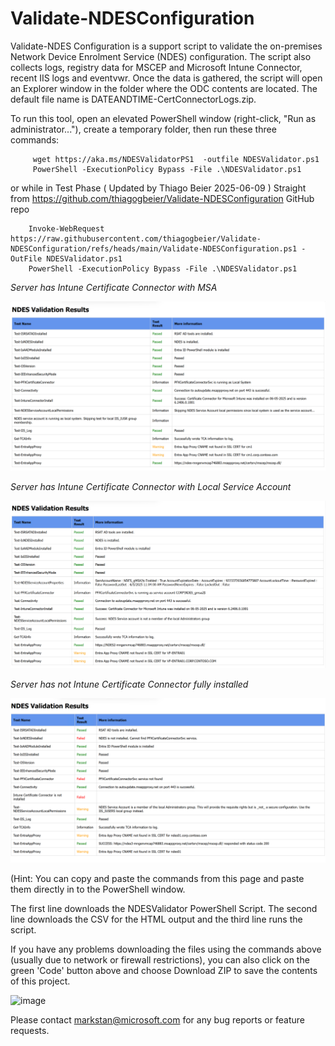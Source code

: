 # Validate-NDESConfiguration

Validate-NDES Configuration is a support script to validate the on-premises Network Device Enrolment Service (NDES) configuration. The script also collects logs, registry data for MSCEP and Microsoft Intune Connector, recent IIS logs and eventvwr. Once the data is gathered, the script will open an Explorer window in the folder where the ODC contents are located. The default file name is DATEANDTIME-CertConnectorLogs.zip.

To run this tool, open an elevated PowerShell window (right-click, "Run as administrator..."), create a temporary folder, then run these three commands:

         wget https://aka.ms/NDESValidatorPS1  -outfile NDESValidator.ps1
         PowerShell -ExecutionPolicy Bypass -File .\NDESValidator.ps1

or while in Test Phase ( Updated by Thiago Beier 2025-06-09 ) Straight from https://github.com/thiagogbeier/Validate-NDESConfiguration GitHub repo

        Invoke-WebRequest https://raw.githubusercontent.com/thiagogbeier/Validate-NDESConfiguration/refs/heads/main/Validate-NDESConfiguration.ps1 -OutFile NDESValidator.ps1
        PowerShell -ExecutionPolicy Bypass -File .\NDESValidator.ps1

_Server has Intune Certificate Connector with MSA_

<img src="ndes-gmsa.png" width="800" />

_Server has Intune Certificate Connector with Local Service Account_

<img src="ndes-localaccount.png" width="800" />

_Server has not Intune Certificate Connector fully installed_

<img src="ndes-notInstalled.png" width="800" />

(Hint: You can copy and paste the commands from this page and paste them directly in to the PowerShell window.

The first line downloads the NDESValidator PowerShell Script. The second line downloads the CSV for the HTML output and the third line runs the script.

If you have any problems downloading the files using the commands above (usually due to network or firewall restrictions), you can also click on the green 'Code' button above and choose Download ZIP to save the contents of this project.

![image](https://github.com/PremNRajan/Pren-Validate-NDESConfiguration/assets/145558878/ddd015f6-06f9-4c4e-a802-c5e071b85857)

Please contact [markstan@microsoft.com](mailto:markstan@microsoft.com) for any bug reports or feature requests.

